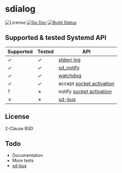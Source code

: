 # sdialog

![License](http://img.shields.io/badge/license-Simplified_BSD-blue.svg?style=flat) [![Go Doc](http://img.shields.io/badge/godoc-sdialog-blue.svg?style=flat)](http://godoc.org/github.com/nathanaelle/sdialog) [![Build Status](https://travis-ci.org/nathanaelle/sdialog.svg?branch=master)](https://travis-ci.org/nathanaelle/sdialog)

## Supported & tested Systemd API

 Supported | Tested | API
-----------|--------|-----
 ✓ | ✓ | [stderr log](https://www.freedesktop.org/software/systemd/man/sd-daemon.html)
 ✓ | ✓ | [sd_notify](https://www.freedesktop.org/software/systemd/man/systemd-notify.html)
 ✓ | ✓ | [watchdog](https://www.freedesktop.org/software/systemd/man/sd_watchdog_enabled.html)
 ✓ | ✓ | accept [socket activation](https://www.freedesktop.org/software/systemd/man/sd_listen_fds.html)
 ? | ✗ | notify [socket activation](https://www.freedesktop.org/software/systemd/man/sd_listen_fds.html)
 ✗ | ✗ | [sd-bus](https://www.freedesktop.org/software/systemd/man/sd-bus.html)

## License

2-Clause BSD

## Todo

  * Documentation
  * More tests
  * [sd-bus](https://www.freedesktop.org/software/systemd/man/sd-bus.html)
